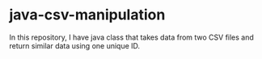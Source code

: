 # java-csv-manipulation
In this repository, I have java class that takes data from two CSV files and return similar data using one unique ID.
